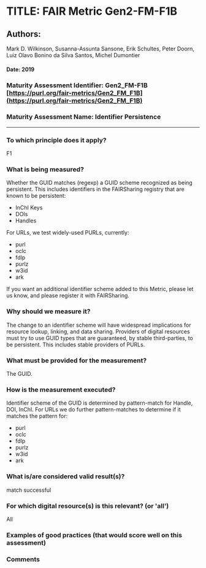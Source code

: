 # TITLE:  FAIR Metric Gen2-FM-F1B

## Authors: 
Mark D. Wilkinson, Susanna-Assunta Sansone, Erik Schultes, Peter Doorn,
Luiz Olavo Bonino da Silva Santos, Michel Dumontier

#### Date: 2019


### Maturity Assessment Identifier: Gen2_FM-F1B [https://purl.org/fair-metrics/Gen2_FM_F1B](https://purl.org/fair-metrics/Gen2_FM_F1B)

### Maturity Assessment Name:   Identifier Persistence

----

### To which principle does it apply?  
F1

### What is being measured?
Whether the GUID matches (regexp) a GUID scheme recognized as being persistent.
This includes identifiers in the FAIRSharing registry that are known to be persistent:
 * InChI Keys
 * DOIs
 * Handles

For URLs, we test widely-used PURLs, currently:
 * purl
 * oclc
 * fdlp
 * purlz
 * w3id
 * ark

If you want an additional identifier scheme added to this Metric, please let us know, and please register it with FAIRSharing.


### Why should we measure it?
The change to an identifier scheme will have widespread implications for resource lookup,
linking, and data sharing. Providers of digital resources must try to use GUID types that
are guaranteed, by stable third-parties, to be persistent.  This includes stable providers of
PURLs.

### What must be provided for the measurement?
The GUID.


### How is the measurement executed?
Identifier scheme of the GUID is determined by pattern-match for Handle, DOI, InChI.  For URLs
 we do further pattern-matches to determine if it matches the pattern for:
 * purl
 * oclc
 * fdlp
 * purlz
 * w3id
 * ark


### What is/are considered valid result(s)?
match successful

### For which digital resource(s) is this relevant? (or 'all')
All

### Examples of good practices (that would score well on this assessment)


### Comments
